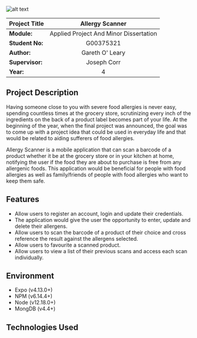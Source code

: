 ![alt text](https://learnonline.gmit.ie/pluginfile.php/1/theme_adaptable/logo/1639119443/Transparent%20new.png)

|  **Project Title**  | Allergy Scanner                        | 
| --------------------|:------------------------------------:  |
| **Module:**         |  Applied Project And Minor Dissertation| 
| **Student No:**     | G00375321                              | 
| **Author:**         | Gareth O' Leary                        |  
| **Supervisor:**     | Joseph Corr                            |
| **Year:**           | 4                                      |

## Project Description
Having someone close to you with severe food allergies is never easy, spending countless times at the grocery store, scrutinizing every inch of the ingredients on the back of a product label becomes part of your life. At the beginning of the year, when the final project was announced, the goal was to come up with a project idea that could be used in everyday life and that would be related to aiding sufferers of food allergies. 

Allergy Scanner is a mobile application that can scan a barcode of a product whether it be at the grocery store or in your kitchen at home, notifying the user if the food they are about to purchase is free from any allergenic foods. This application would be beneficial for people with food allergies as well as family/friends of people with food allergies who want to keep them safe.

## Features
- Allow users to register an account, login and update their credentials.
- The application would give the user the opportunity to enter, update and delete their allergens. 
- Allow users to scan the barcode of a product of their choice and cross reference the result against the allergens selected.
- Allow users to favourite a scanned product.
- Allow users to view a list of their previous scans and access each scan individually.

## Environment
- Expo (v4.13.0+)
- NPM (v6.14.4+)
- Node (v12.18.0+)
- MongDB (v4.4+)

## Technologies Used